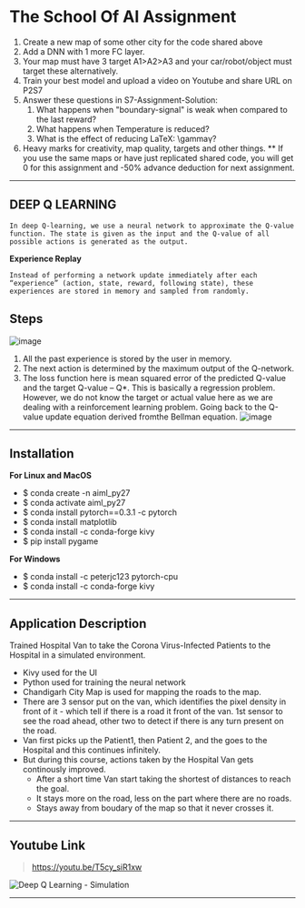 # The School Of AI Assignment

1. Create a new map of some other city for the code shared above
2. Add a DNN with 1 more FC layer.
3. Your map must have 3 target A1>A2>A3 and your car/robot/object must target these alternatively.
4. Train your best model and upload a video on Youtube and share URL on P2S7
5. Answer these questions in S7-Assignment-Solution:
    1. What happens when "boundary-signal" is weak when compared to the last reward?
    2. What happens when Temperature is reduced?
    3. What is the effect of reducing LaTeX: \gammaγ?
6. Heavy marks for creativity, map quality, targets and other things.
** If you use the same maps or have just replicated shared code, you will get 0 for this assignment and -50% advance deduction for next assignment.

---


## DEEP Q LEARNING

    In deep Q-learning, we use a neural network to approximate the Q-value function. The state is given as the input and the Q-value of all possible actions is generated as the output.

**Experience Replay**

    Instead of performing a network update immediately after each “experience” (action, state, reward, following state), these experiences are stored in memory and sampled from randomly.

## Steps
![image](https://user-images.githubusercontent.com/15984084/76006079-f5cb5080-5f31-11ea-9480-26814cb6fd35.png)
1. All the past experience is stored by the user in memory.
2. The next action is determined by the maximum output of the Q-network.
3. The loss function here is mean squared error of the predicted Q-value and the target Q-value – Q*. This is basically a regression problem. However, we do not know the target or actual value here as we are dealing with a reinforcement learning problem. Going back to the Q-value update equation derived fromthe Bellman equation.
![image](https://user-images.githubusercontent.com/15984084/76006162-18f60000-5f32-11ea-873b-2f9eebfae204.png)


---

## Installation

**For Linux and MacOS**

* $ conda create -n aiml_py27
* $ conda activate aiml_py27
* $ conda install pytorch==0.3.1 -c pytorch
* $ conda install matplotlib
* $ conda install -c conda-forge kivy
* $ pip install pygame

**For Windows**
* $ conda install -c peterjc123 pytorch-cpu
* $ conda install -c conda-forge kivy

---

## Application Description
Trained Hospital Van to take the Corona Virus-Infected Patients to the Hospital in a simulated environment.
- Kivy used for the UI
- Python used for training the neural network
- Chandigarh City Map is used for mapping the roads to the map.
- There are 3 sensor put on the van, which identifies the pixel density in front of it - which tell if there is a road it front of the van. 1st sensor to see the road ahead, other two to detect if there is any turn present on the road.
- Van first picks up the Patient1, then Patient 2, and the goes to the Hospital and this continues infinitely.
- But during this course, actions taken by the Hospital Van gets continously improved.
    - After a short time Van start taking the shortest of distances to reach the goal.
    - It stays more on the road, less on the part where there are no roads.
    - Stays away from boudary of the map so that it never crosses it.


---

## Youtube Link
> https://youtu.be/T5cy_siR1xw

![Deep Q Learning - Simulation](https://user-images.githubusercontent.com/15984084/76007007-5dce6680-5f33-11ea-9f50-8138f07447e8.png)

---